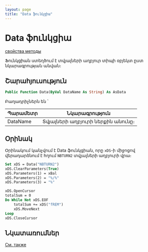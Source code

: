 ```yaml
---
layout: page
title: "Data ֆունկցիա"
---
```


# Data ֆունկցիա

[свойства методы](../../Asdata.md)

Ֆունկցիան ստեղծում է տվյալների աղբյուր տիպի օբյեկտ ըստ նկարագրության անվան։

## Շարահյուսություն

``` vb
Public Function Data(ByVal DataName As String) As AsData
```

Բաղադրիչներն են ՝


| Պարամետր | Նկարագրություն |
|--|--|
| DataName | Տվյալների աղբյուրի ներքին անունը։ |

## Օրինակ

Օրինակում կանչվում է Data ֆունկցիան, որը `xDS`-ի միջոցով վերադարձնում է հղում `NBTURN2` տվյալների աղբյուրի վրա։

``` vb
Set xDS = Data("NBTURN2")
xDS.ClearParameters(True)
xDS.Parameters(1) = xBal
xDS.Parameters(2) = "%/%"
xDS.Parameters(3) = "%"

xDS.OpenCursor
totalSum = 0
Do While Not xDS.EOF
    totalSum += xDS("fREM")
    xDS.MoveNext
Loop 
xDS.CloseCursor
```

## Նկատառումներ

[См. также](../../../constructors.html)
